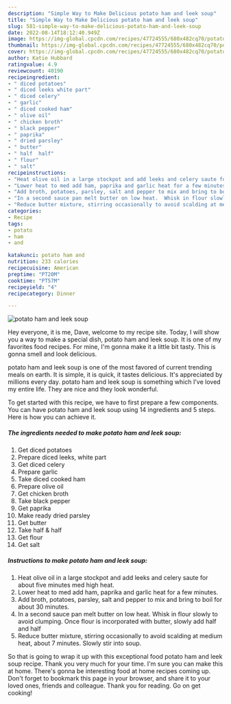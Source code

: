 ```yaml
---
description: "Simple Way to Make Delicious potato ham and leek soup"
title: "Simple Way to Make Delicious potato ham and leek soup"
slug: 581-simple-way-to-make-delicious-potato-ham-and-leek-soup
date: 2022-08-14T18:12:40.949Z
image: https://img-global.cpcdn.com/recipes/47724555/680x482cq70/potato-ham-and-leek-soup-recipe-main-photo.jpg
thumbnail: https://img-global.cpcdn.com/recipes/47724555/680x482cq70/potato-ham-and-leek-soup-recipe-main-photo.jpg
cover: https://img-global.cpcdn.com/recipes/47724555/680x482cq70/potato-ham-and-leek-soup-recipe-main-photo.jpg
author: Katie Hubbard
ratingvalue: 4.9
reviewcount: 40190
recipeingredient:
- " diced potatoes"
- " diced leeks white part"
- " diced celery"
- " garlic"
- " diced cooked ham"
- " olive oil"
- " chicken broth"
- " black pepper"
- " paprika"
- " dried parsley"
- " butter"
- " half  half"
- " flour"
- " salt"
recipeinstructions:
- "Heat olive oil in a large stockpot and add leeks and celery saute for about five minutes med high heat."
- "Lower heat to med add ham, paprika and garlic heat for a few minutes."
- "Add broth, potatoes, parsley, salt and pepper to mix and bring to boil for about 30 minutes."
- "In a second sauce pan melt butter on low heat.  Whisk in flour slowly to avoid clumping.  Once flour is incorporated with butter, slowly add half and half"
- "Reduce butter mixture, stirring occasionally to avoid scalding at medium heat, about 7 minutes.  Slowly stir into soup."
categories:
- Recipe
tags:
- potato
- ham
- and

katakunci: potato ham and 
nutrition: 233 calories
recipecuisine: American
preptime: "PT20M"
cooktime: "PT57M"
recipeyield: "4"
recipecategory: Dinner

---
```



![potato ham and leek soup](https://img-global.cpcdn.com/recipes/47724555/680x482cq70/potato-ham-and-leek-soup-recipe-main-photo.jpg)

Hey everyone, it is me, Dave, welcome to my recipe site. Today, I will show you a way to make a special dish, potato ham and leek soup. It is one of my favorites food recipes. For mine, I'm gonna make it a little bit tasty. This is gonna smell and look delicious.



potato ham and leek soup is one of the most favored of current trending meals on earth. It is simple, it is quick, it tastes delicious. It's appreciated by millions every day. potato ham and leek soup is something which I've loved my entire life. They are nice and they look wonderful.


To get started with this recipe, we have to first prepare a few components. You can have potato ham and leek soup using 14 ingredients and 5 steps. Here is how you can achieve it.

<!--inarticleads1-->

##### The ingredients needed to make potato ham and leek soup:

1. Get  diced potatoes
1. Prepare  diced leeks, white part
1. Get  diced celery
1. Prepare  garlic
1. Take  diced cooked ham
1. Prepare  olive oil
1. Get  chicken broth
1. Take  black pepper
1. Get  paprika
1. Make ready  dried parsley
1. Get  butter
1. Take  half &amp; half
1. Get  flour
1. Get  salt




<!--inarticleads2-->

##### Instructions to make potato ham and leek soup:

1. Heat olive oil in a large stockpot and add leeks and celery saute for about five minutes med high heat.
1. Lower heat to med add ham, paprika and garlic heat for a few minutes.
1. Add broth, potatoes, parsley, salt and pepper to mix and bring to boil for about 30 minutes.
1. In a second sauce pan melt butter on low heat.  Whisk in flour slowly to avoid clumping.  Once flour is incorporated with butter, slowly add half and half
1. Reduce butter mixture, stirring occasionally to avoid scalding at medium heat, about 7 minutes.  Slowly stir into soup.




So that is going to wrap it up with this exceptional food potato ham and leek soup recipe. Thank you very much for your time. I'm sure you can make this at home. There's gonna be interesting food at home recipes coming up. Don't forget to bookmark this page in your browser, and share it to your loved ones, friends and colleague. Thank you for reading. Go on get cooking!
